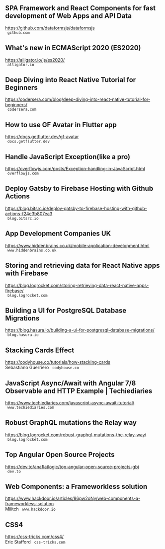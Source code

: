 ## SPA Framework and React Components for fast development of Web Apps and API Data  
https://github.com/dataformsjs/dataformsjs  
 ` github.com`
  

## What's new in ECMAScript 2020 (ES2020)  
https://alligator.io/js/es2020/  
 ` alligator.io`
  

## Deep Diving into React Native Tutorial for Beginners  
https://codersera.com/blog/deep-diving-into-react-native-tutorial-for-beginners/  
 ` codersera.com`
  

## How to use GF Avatar in Flutter app  
https://docs.getflutter.dev/gf-avatar  
 ` docs.getflutter.dev`
  

## Handle JavaScript Exception(like a pro)  
https://overflowjs.com/posts/Exception-handling-in-JavaScript.html  
 ` overflowjs.com`
  

## Deploy Gatsby to Firebase Hosting with Github Actions  
https://blog.bitsrc.io/deploy-gatsby-to-firebase-hosting-with-github-actions-f24e3b807ea3  
 ` blog.bitsrc.io`
  

## App Development Companies UK  
https://www.hiddenbrains.co.uk/mobile-application-development.html  
 ` www.hiddenbrains.co.uk`
  

## Storing and retrieving data for React Native apps with Firebase  
https://blog.logrocket.com/storing-retrieving-data-react-native-apps-firebase/  
 ` blog.logrocket.com`
  

## Building a UI for PostgreSQL Database Migrations  
https://blog.hasura.io/building-a-ui-for-postgresql-database-migrations/  
 ` blog.hasura.io`
  

## Stacking Cards Effect  
https://codyhouse.co/tutorials/how-stacking-cards  
Sebastiano Guerriero ` codyhouse.co`
  

## JavaScript Async/Await with Angular 7/8 Observable and HTTP Example | Techiediaries  
https://www.techiediaries.com/javascript-async-await-tutorial/  
 ` www.techiediaries.com`
  

## Robust GraphQL mutations the Relay way  
https://blog.logrocket.com/robust-graphql-mutations-the-relay-way/  
 ` blog.logrocket.com`
  

## Top Angular Open Source Projects  
https://dev.to/anaflatlogic/top-angular-open-source-projects-gbj  
 ` dev.to`
  

## Web Components: a Frameworkless solution  
https://www.hackdoor.io/articles/86pw2oNy/web-components-a-frameworkless-solution  
Miiitch ` www.hackdoor.io`
  

## CSS4  
https://css-tricks.com/css4/  
Eric Stafford ` css-tricks.com`
  

